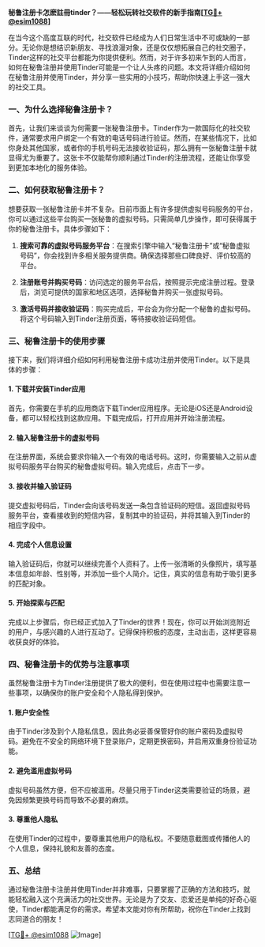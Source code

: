 **秘鲁注册卡怎麽註冊tinder？——轻松玩转社交软件的新手指南[[TG💪+ @esim1088](https://t.me/s/esim1088)]**

在当今这个高度互联的时代，社交软件已经成为人们日常生活中不可或缺的一部分。无论你是想结识新朋友、寻找浪漫对象，还是仅仅想拓展自己的社交圈子，Tinder这样的社交平台都能为你提供便利。然而，对于许多初来乍到的人而言，如何在秘鲁注册并使用Tinder可能是一个让人头疼的问题。本文将详细介绍如何在秘鲁注册并使用Tinder，并分享一些实用的小技巧，帮助你快速上手这一强大的社交工具。

### 一、为什么选择秘鲁注册卡？

首先，让我们来谈谈为何需要一张秘鲁注册卡。Tinder作为一款国际化的社交软件，通常要求用户绑定一个有效的电话号码进行验证。然而，在某些情况下，比如你身处其他国家，或者你的手机号码无法接收验证码，那么拥有一张秘鲁注册卡就显得尤为重要了。这张卡不仅能帮你顺利通过Tinder的注册流程，还能让你享受到更加本地化的服务体验。

### 二、如何获取秘鲁注册卡？

想要获取一张秘鲁注册卡并不复杂。目前市面上有许多提供虚拟号码服务的平台，你可以通过这些平台购买一张秘鲁的虚拟号码。只需简单几步操作，即可获得属于你的秘鲁注册卡。具体步骤如下：

1. **搜索可靠的虚拟号码服务平台**：在搜索引擎中输入“秘鲁注册卡”或“秘鲁虚拟号码”，你会找到许多相关服务提供商。确保选择那些口碑良好、评价较高的平台。
   
2. **注册账号并购买号码**：访问选定的服务平台后，按照提示完成注册过程。登录后，浏览可提供的国家和地区选项，选择秘鲁并购买一张虚拟号码。

3. **激活号码并接收验证码**：购买完成后，平台会为你分配一个秘鲁的虚拟号码。将这个号码输入到Tinder注册页面，等待接收验证码短信。

### 三、秘鲁注册卡的使用步骤

接下来，我们将详细介绍如何利用秘鲁注册卡成功注册并使用Tinder。以下是具体的步骤：

#### 1. 下载并安装Tinder应用

首先，你需要在手机的应用商店下载Tinder应用程序。无论是iOS还是Android设备，都可以轻松找到这款应用。下载完成后，打开应用并开始注册流程。

#### 2. 输入秘鲁注册卡的虚拟号码

在注册界面，系统会要求你输入一个有效的电话号码。这时，你需要输入之前从虚拟号码服务平台购买的秘鲁虚拟号码。输入完成后，点击下一步。

#### 3. 接收并输入验证码

提交虚拟号码后，Tinder会向该号码发送一条包含验证码的短信。返回虚拟号码服务平台，查看接收到的短信内容，复制其中的验证码，并将其输入到Tinder的相应字段中。

#### 4. 完成个人信息设置

输入验证码后，你就可以继续完善个人资料了。上传一张清晰的头像照片，填写基本信息如年龄、性别等，并添加一些个人简介。记住，真实的信息有助于吸引更多的匹配对象。

#### 5. 开始探索与匹配

完成以上步骤后，你已经正式加入了Tinder的世界！现在，你可以开始浏览附近的用户，与感兴趣的人进行互动了。记得保持积极的态度，主动出击，这样更容易收获良好的体验。

### 四、秘鲁注册卡的优势与注意事项

虽然秘鲁注册卡为Tinder注册提供了极大的便利，但在使用过程中也需要注意一些事项，以确保你的账户安全和个人隐私得到保护。

#### 1. 账户安全性

由于Tinder涉及到个人隐私信息，因此务必妥善保管好你的账户密码及虚拟号码。避免在不安全的网络环境下登录账户，定期更换密码，并启用双重身份验证功能。

#### 2. 避免滥用虚拟号码

虚拟号码虽然方便，但不应被滥用。尽量只用于Tinder这类需要验证的场景，避免因频繁更换号码而导致不必要的麻烦。

#### 3. 尊重他人隐私

在使用Tinder的过程中，要尊重其他用户的隐私权。不要随意截图或传播他人的个人信息，保持礼貌和友善的态度。

### 五、总结

通过秘鲁注册卡注册并使用Tinder并非难事，只要掌握了正确的方法和技巧，就能轻松融入这个充满活力的社交世界。无论是为了交友、恋爱还是单纯的好奇心驱使，Tinder都能满足你的需求。希望本文能对你有所帮助，祝你在Tinder上找到志同道合的朋友！

[[TG💪+ @esim1088](https://t.me/s/esim1088) ![Image](https://i.postimg.cc/4NQfJmqS/Snipaste-2025-05-13-00-14-12.png)]